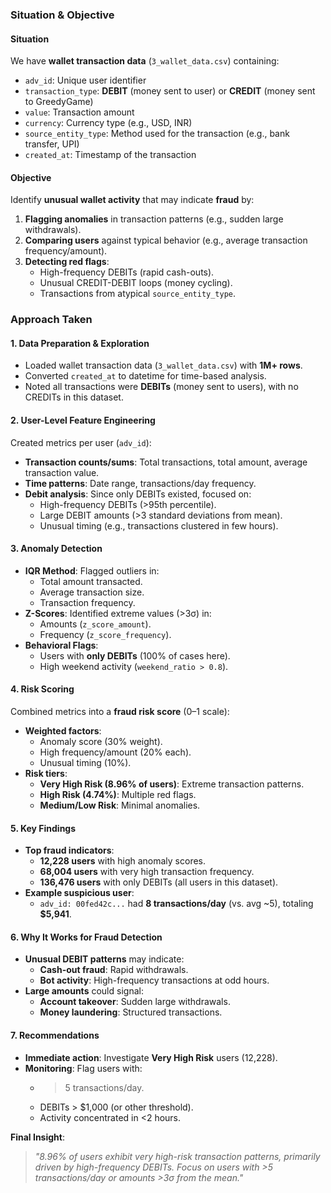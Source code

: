 ### **Situation & Objective**  

#### **Situation**  
We have **wallet transaction data** (`3_wallet_data.csv`) containing:  
- `adv_id`: Unique user identifier  
- `transaction_type`: **DEBIT** (money sent to user) or **CREDIT** (money sent to GreedyGame)  
- `value`: Transaction amount  
- `currency`: Currency type (e.g., USD, INR)  
- `source_entity_type`: Method used for the transaction (e.g., bank transfer, UPI)  
- `created_at`: Timestamp of the transaction  

#### **Objective**  
Identify **unusual wallet activity** that may indicate **fraud** by:  
1. **Flagging anomalies** in transaction patterns (e.g., sudden large withdrawals).  
2. **Comparing users** against typical behavior (e.g., average transaction frequency/amount).  
3. **Detecting red flags**:  
   - High-frequency DEBITs (rapid cash-outs).  
   - Unusual CREDIT-DEBIT loops (money cycling).  
   - Transactions from atypical `source_entity_type`.  

### **Approach Taken**

#### **1. Data Preparation & Exploration**
- Loaded wallet transaction data (`3_wallet_data.csv`) with **1M+ rows**.
- Converted `created_at` to datetime for time-based analysis.
- Noted all transactions were **DEBITs** (money sent to users), with no CREDITs in this dataset.

#### **2. User-Level Feature Engineering**
Created metrics per user (`adv_id`):
- **Transaction counts/sums**: Total transactions, total amount, average transaction value.
- **Time patterns**: Date range, transactions/day frequency.
- **Debit analysis**: Since only DEBITs existed, focused on:
  - High-frequency DEBITs (>95th percentile).
  - Large DEBIT amounts (>3 standard deviations from mean).
  - Unusual timing (e.g., transactions clustered in few hours).

#### **3. Anomaly Detection**
- **IQR Method**: Flagged outliers in:
  - Total amount transacted.
  - Average transaction size.
  - Transaction frequency.
- **Z-Scores**: Identified extreme values (>3σ) in:
  - Amounts (`z_score_amount`).
  - Frequency (`z_score_frequency`).
- **Behavioral Flags**:
  - Users with **only DEBITs** (100% of cases here).
  - High weekend activity (`weekend_ratio > 0.8`).

#### **4. Risk Scoring**
Combined metrics into a **fraud risk score** (0–1 scale):
- **Weighted factors**:
  - Anomaly score (30% weight).
  - High frequency/amount (20% each).
  - Unusual timing (10%).
- **Risk tiers**:
  - **Very High Risk (8.96% of users)**: Extreme transaction patterns.
  - **High Risk (4.74%)**: Multiple red flags.
  - **Medium/Low Risk**: Minimal anomalies.

#### **5. Key Findings**
- **Top fraud indicators**:
  - **12,228 users** with high anomaly scores.
  - **68,004 users** with very high transaction frequency.
  - **136,476 users** with only DEBITs (all users in this dataset).
- **Example suspicious user**:
  - `adv_id: 00fed42c...` had **8 transactions/day** (vs. avg ~5), totaling **$5,941**.

#### **6. Why It Works for Fraud Detection**
- **Unusual DEBIT patterns** may indicate:
  - **Cash-out fraud**: Rapid withdrawals.
  - **Bot activity**: High-frequency transactions at odd hours.
- **Large amounts** could signal:
  - **Account takeover**: Sudden large withdrawals.
  - **Money laundering**: Structured transactions.

#### **7. Recommendations**
- **Immediate action**: Investigate **Very High Risk** users (12,228).
- **Monitoring**: Flag users with:
  - >5 transactions/day.
  - DEBITs > $1,000 (or other threshold).
  - Activity concentrated in <2 hours.

**Final Insight**:  
> *"8.96% of users exhibit very high-risk transaction patterns, primarily driven by high-frequency DEBITs. Focus on users with >5 transactions/day or amounts >3σ from the mean."*  

